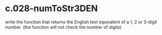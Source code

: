 # c.028-numToStr3DEN
 write the function that returns the English text equivalent of a 1, 2 or 3-digit number. (the function will not check the number of digits)
